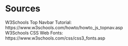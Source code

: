 <h1>Sources</h1>
W3Schools Top Navbar Tutorial: https://www.w3schools.com/howto/howto_js_topnav.asp
<br>
W3Schools CSS Web Fonts: https://www.w3schools.com/css/css3_fonts.asp
